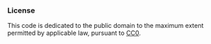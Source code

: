 
### License

This code is dedicated to the public domain to the maximum extent permitted by applicable law, pursuant to [CC0](http://creativecommons.org/publicdomain/zero/1.0/).
